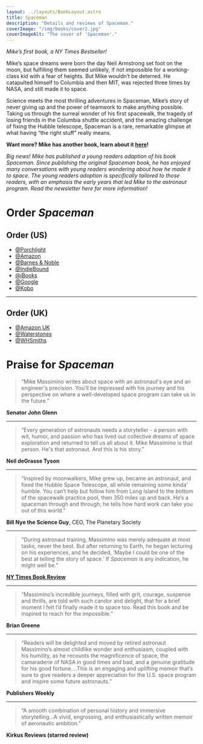 ```yaml
---
layout: ../layouts/BookLayout.astro
title: Spaceman
description: "Details and reviews of Spaceman."
coverImage: "/img/books/cover2.jpg"
coverImageAlt: "The cover of 'Spaceman'."
---
```


_Mike’s first book, a NY Times Bestseller!_

Mike’s space dreams were born the day Neil Armstrong set foot on the moon, but fulfilling them seemed unlikely, if not impossible for a working-class kid with a fear of heights. But Mike wouldn’t be deterred. He catapulted himself to Columbia and then MIT, was rejected three times by NASA, and still made it to space.

Science meets the most thrilling adventures in Spaceman, Mike’s story of never giving up and the power of teamwork to make anything possible. Taking us through the surreal wonder of his first spacewalk, the tragedy of losing friends in the Columbia shuttle accident, and the amazing challenge of fixing the Hubble telescope, Spaceman is a rare, remarkable glimpse at what having “the right stuff” really means.

**Want more? Mike has another book, learn about it [here](/moonshot)!**

_Big news! Mike has published a young readers adaption of his book Spaceman. Since publishing the original Spaceman book, he has enjoyed many conversations with young readers wondering about how he made it to space. The young readers adoption is specifically tailored to those readers, with an emphasis the early years that led Mike to the astronaut program. Read the newsletter here for more information!_

# Order _Spaceman_

## Order (US)

- [@Porchlight](https://www.porchlightbooks.com/products/spaceman-mike-massimino-9781101903544)
- [@Amazon](https://links.penguinrandomhouse.com/type/affiliate/isbn/9781101903568/siteID/8001/retailerid/7/trackingcode/randohouseinc22186-20)
- [@Barnes & Noble](https://links.penguinrandomhouse.com/type/affiliate/isbn/9781101903568/siteID/8001/retailerid/2/trackingcode/PRH7F53A46860)
- [@IndieBound](https://links.penguinrandomhouse.com/type/affiliate/isbn/9781101903568/siteID/8001/retailerid/6/trackingcode/penguinrandom)
- [@iBooks](https://links.penguinrandomhouse.com/type/affiliate/isbn/9781101903551/siteID/8001/retailerid/3/trackingcode/PRHBA5D166B37)
- [@Google](https://links.penguinrandomhouse.com/type/affiliate/isbn/9781101903551/siteID/8001/retailerid/22/trackingcode/PRH97ACD1E5A2)
- [@Kobo](https://links.penguinrandomhouse.com/type/affiliate/isbn/9781101903551/siteID/8001/retailerid/1/trackingcode/PRH97ACD1E5A2)

---

## Order (UK)

- [@Amazon UK](https://www.amazon.co.uk/Spaceman-Astronauts-Unlikely-Journey-Universe/dp/1471149528/ref=sr_1_1?ie=UTF8&qid=1475568133&sr=8-1&keywords=spaceman)
- [@Waterstones](https://www.waterstones.com/book/spaceman/mike-massimino/tanner-colby/9781471149528)
- [@WHSmiths](https://www.whsmith.co.uk/products/spaceman-an-astronauts-unlikely-journey-to-unlock-the-secrets-of-the-universe/9781471149542)

# Praise for _Spaceman_

> “Mike Massimino writes about space with an astronaut's eye and an engineer's precision. You'll be impressed with his journey and his perspective on where a well-developed space program can take us in the future.”

**Senator John Glenn**

---

> “Every generation of astronauts needs a storyteller - a person with wit, humor, and passion who has lived out collective dreams of space exploration and returned to tell us all about it. Mike Massimino is that person. He's that astronaut. And this is his story.”

**Neil deGrasse Tyson**

---

> “Inspired by moonwalkers, Mike grew up, became an astronaut, and fixed the Hubble Space Telescope, all while remaining some kinda’ humble. You can’t help but follow him from Long Island to the bottom of the spacewalk practice pool, then 350 miles up and back. He’s a spaceman through and through; he tells how hard work can take you out of this world.”

**Bill Nye the Science Guy**, CEO, The Planetary Society

---

> “During astronaut training, Massimino was merely adequate at most tasks, never the best. But after returning to Earth, he began lecturing on his experiences, and he decided, ‘Maybe I could be one of the best at telling the story of space.’ If _Spaceman_ is any indication, he might well be.”

**[NY Times Book Review](https://www.nytimes.com/2016/11/25/books/review/new-books-about-space.html)**

---

> “Massimino’s incredible journeys, filled with grit, courage, suspense and thrills, are told with such candor and delight, that for a brief moment I felt I’d finally made it to space too. Read this book and be inspired to reach for the impossible.”

**Brian Greene**

---

> “Readers will be delighted and moved by retired astronaut Massimino’s almost childlike wonder and enthusiasm, coupled with his humility, as he recounts the magnificence of space, the camaraderie of NASA in good times and bad, and a genuine gratitude for his good fortune….This is an engaging and uplifting memoir that’s sure to give readers a deeper appreciation for the U.S. space program and inspire some future astronauts.”

**Publishers Weekly**

---

> “A smooth combination of personal history and immersive storytelling...A vivid, engrossing, and enthusiastically written memoir of aeronautic ambition.”

**Kirkus Reviews (starred review)**
